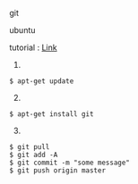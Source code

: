 git

ubuntu

tutorial : [Link](https://www.digitalocean.com/community/tutorials/how-to-install-git-on-ubuntu-14-04)


1. 
~~~~
$ apt-get update
~~~~


2. 
~~~~
$ apt-get install git
~~~~

3. 
~~~~
$ git pull
$ git add -A
$ git commit -m "some message"
$ git push origin master
~~~~



